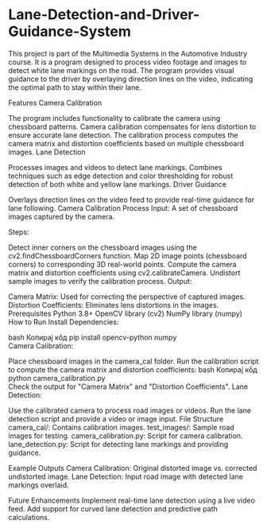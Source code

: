 # Lane-Detection-and-Driver-Guidance-System
This project is part of the Multimedia Systems in the Automotive Industry course. It is a program designed to process video footage and images to detect white lane markings on the road. The program provides visual guidance to the driver by overlaying direction lines on the video, indicating the optimal path to stay within their lane.

Features
Camera Calibration

The program includes functionality to calibrate the camera using chessboard patterns.
Camera calibration compensates for lens distortion to ensure accurate lane detection.
The calibration process computes the camera matrix and distortion coefficients based on multiple chessboard images.
Lane Detection

Processes images and videos to detect lane markings.
Combines techniques such as edge detection and color thresholding for robust detection of both white and yellow lane markings.
Driver Guidance

Overlays direction lines on the video feed to provide real-time guidance for lane following.
Camera Calibration Process
Input: A set of chessboard images captured by the camera.

Steps:

Detect inner corners on the chessboard images using the cv2.findChessboardCorners function.
Map 2D image points (chessboard corners) to corresponding 3D real-world points.
Compute the camera matrix and distortion coefficients using cv2.calibrateCamera.
Undistort sample images to verify the calibration process.
Output:

Camera Matrix: Used for correcting the perspective of captured images.
Distortion Coefficients: Eliminates lens distortions in the images.
Prerequisites
Python 3.8+
OpenCV library (cv2)
NumPy library (numpy)
How to Run
Install Dependencies:

bash
Копирај кȏд
pip install opencv-python numpy  
Camera Calibration:

Place chessboard images in the camera_cal folder.
Run the calibration script to compute the camera matrix and distortion coefficients:
bash
Копирај кȏд
python camera_calibration.py  
Check the output for "Camera Matrix" and "Distortion Coefficients".
Lane Detection:

Use the calibrated camera to process road images or videos.
Run the lane detection script and provide a video or image input.
File Structure
camera_cal/: Contains calibration images.
test_images/: Sample road images for testing.
camera_calibration.py: Script for camera calibration.
lane_detection.py: Script for detecting lane markings and providing guidance.

Example Outputs
Camera Calibration:
Original distorted image vs. corrected undistorted image.
Lane Detection:
Input road image with detected lane markings overlaid.

Future Enhancements
Implement real-time lane detection using a live video feed.
Add support for curved lane detection and predictive path calculations.
